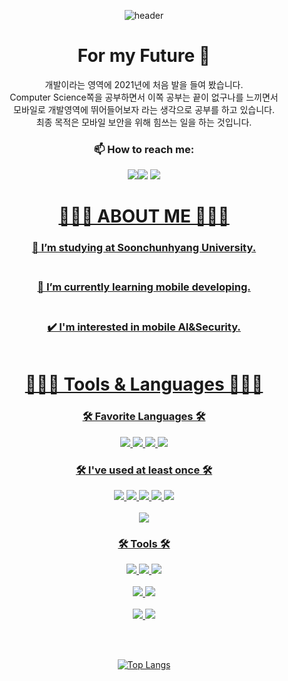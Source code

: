 <div align=center> 
<!--
제목 부분
-->
 
 ![header](https://capsule-render.vercel.app/api?type=waving&color=auto&height=200&section=header&text=경호의%20개발세발%20발일지&fontSize=70)
  
 # For my Future 🤔
 개발이라는 영역에 2021년에 처음 발을 들여 봤습니다.  
 Computer Science쪽을 공부하면서 이쪽 공부는 끝이 없구나를 느끼면서  
 모바일로 개발영역에 뛰어들어보자 라는 생각으로 공부를 하고 있습니다.  
 최종 목적은 모바일 보안을 위해 힘쓰는 일을 하는 것입니다.  





### 📫 How to reach me: 

<!--
노션 링크걸기
-->
  <a href="https://educated-trilby-4ee.notion.site/Want-to-Be-a-Mobile-developer-70ab01539b554171bb57108faac665b5" target="_blank"><img src="https://img.shields.io/badge/-000000?style=flat-square&logo=Notion&logoColor=white"/></a><!--인스타그램 링크걸기--><a href="https://www.instagram.com/ho.0.ho00/" target="_blank"><img src="https://img.shields.io/badge/-E4405F?style=flat-square&logo=Instagram&logoColor=white"/></a><!--
이메일 링크 걸기 링크걸기
-->
<a href="mailto:hohoho00@sch.ac.kr" target="_blank">
<img src="https://img.shields.io/badge/-E4405F?style=flat-square&logo=GMail&logoColor=white"/>
 
 # 👨🏻‍🎓 ABOUT ME 👨🏻‍🎓
  ### 🔭 I’m studying at Soonchunhyang University.<br></br>
  ### 🌱 I’m currently learning mobile developing.<br></br>
  ### ✔️ I'm interested in mobile AI&Security.<br></br>
  

# 🧑🏻‍💻 Tools & Languages 🧑🏻‍💻

### 🛠 Favorite Languages 🛠
<!--
안드로이드 뱃지
-->
<img src="https://img.shields.io/badge/Android-3DDC84?style=flat-square&logo=Android&logoColor=white"/>

<!--
IOS 뱃지
-->
<img src="https://img.shields.io/badge/IOS-000000?style=flat-square&logoColor=white"/>
 
<img src="https://img.shields.io/badge/Swift-F05138?style=flat-square&logo=Swift&logoColor=white"/>
 
<img src="https://img.shields.io/badge/Kotlin-7F52FF?style=flat-square&logo=Kotlin&logoColor=white"/>



### 🛠 I've used at least once 🛠 
<!--
C 뱃지
-->
<img src="https://img.shields.io/badge/-A8B9CC?style=flat-square&logo=C&logoColor=white"/> 
 
<img src="https://img.shields.io/badge/-512BD4?style=flat-square&logo=.NET&logoColor=white"/>
 
<img src="https://img.shields.io/badge/python-3776AB?style=flat-square&logo=python&logoColor=white"/>  
 
<img src="https://img.shields.io/badge/HTML5-E34F26?style=flat-square&logo=HTML5&logoColor=white"/>
 
<img src="https://img.shields.io/badge/CSS3-1572B6?style=flat-square&logo=CSS3&logoColor=white"/>
<br></br>
<img src="https://img.shields.io/badge/Linux-007ACC?style=flat-square&logo=Linux&logoColor=white"/>


 
### 🛠 Tools 🛠
<img src="https://img.shields.io/badge/Android Studio-3DDC84?style=flat-square&logo=Android Studio&logoColor=white"/>

<img src="https://img.shields.io/badge/Xcode-147EFB?style=flat-square&logo=Xcode&logoColor=white"/>
 
<img src="https://img.shields.io/badge/Visual Studio-5C2D91?style=flat-square&logo=Visual Studio&logoColor=white"/>
<br></br>

<img src="https://img.shields.io/badge/Visual Studio Code-007ACC?style=flat-square&logo=Visual Studio Code&logoColor=white"/>
 
 
<img src="https://img.shields.io/badge/Eclipse IDE-FCC624?style=flat-square&logo=Eclipse IDE&logoColor=white"/>
<br></br>

<img src="https://img.shields.io/badge/Ubuntu-E95420?style=flat-square&logo=Ubuntu&logoColor=white"/>

<img src="https://img.shields.io/badge/Kali Linux-557C94?style=flat-square&logo=Kali Linux&logoColor=white"/>

<br></br>

[![Top Langs](https://github-readme-stats.vercel.app/api/top-langs/?username=h0h0h000)](https://github.com/anuraghazra/github-readme-stats)









</div>
























<!--
**h0h0h000/h0h0h000** is a ✨ _special_ ✨ repository because its `README.md` (this file) appears on your GitHub profile.

Here are some ideas to get you started:

- 🔭 I’m currently working on ...
- 🌱 I’m currently learning ...
- 👯 I’m looking to collaborate on ...
- 🤔 I’m looking for help with ...
- 💬 Ask me about ...
- 📫 How to reach me: ...
- 😄 Pronouns: ...
- ⚡ Fun fact: ...
-->
